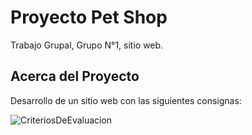 
# Proyecto Pet Shop

Trabajo Grupal, Grupo N°1, sitio web.




## Acerca del Proyecto

Desarrollo de un sitio web con las siguientes consignas:

![CriteriosDeEvaluacion](https://github.com/Adrian3rus/ProyectoGrupal/assets/86322066/3378df06-08d1-44c3-bf34-40a1999394d4)

